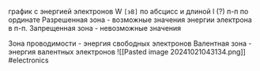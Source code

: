 график с энергией электронов W `[эВ]` по абсцисс и длиной l (?) п-п по ординате
Разрешенная зона - возможные значения энергии электрона в п-п.
Запрещенная зона - невозможные значения

Зона проводимости - энергия свободных электронов
Валентная зона - энергия валентных электронов
![[Pasted image 20241021043134.png]]
#electronics